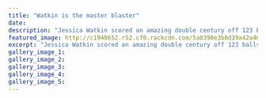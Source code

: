 ```yaml
---
title: "Watkin is the master blaster"
date: 
description: "Jessica Watkin scored an amazing double century off 123 balls against Wellington Under 21 in Auckland yesterday..."
featured_image: http://c1940652.r52.cf0.rackcdn.com/5a8398e3b8d39a42a40005e9/Jessica-Watkins-chron-16-dec.jpg
excerpt: "Jessica Watkin scored an amazing double century off 123 balls against Wellington Under 21 in Auckland yesterday."
gallery_image_1: 
gallery_image_2: 
gallery_image_3: 
gallery_image_4: 
gallery_image_5: 
---
```

